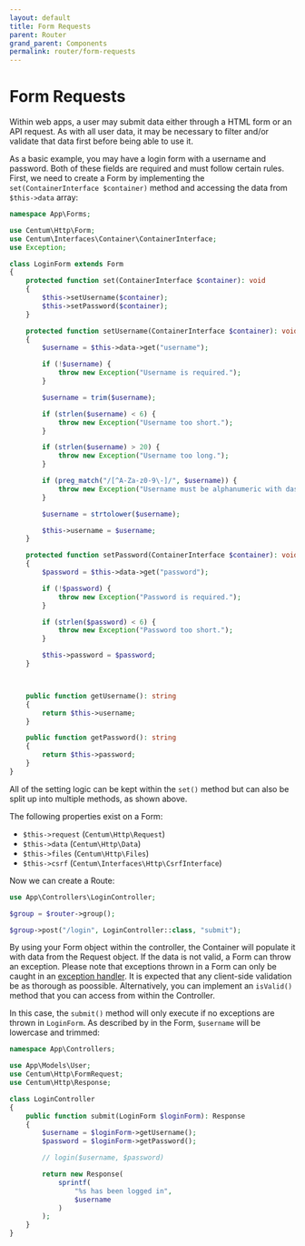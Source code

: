 ```yaml
---
layout: default
title: Form Requests
parent: Router
grand_parent: Components
permalink: router/form-requests
---
```




# Form Requests

Within web apps, a user may submit data either through a HTML form or an API request.
As with all user data, it may be necessary to filter and/or validate that data first before being able to use it.

As a basic example, you may have a login form with a username and password.
Both of these fields are required and must follow certain rules.
First, we need to create a Form by implementing the `set(ContainerInterface $container)` method and accessing the data from `$this->data` array:

```php
namespace App\Forms;

use Centum\Http\Form;
use Centum\Interfaces\Container\ContainerInterface;
use Exception;

class LoginForm extends Form
{
    protected function set(ContainerInterface $container): void
    {
        $this->setUsername($container);
        $this->setPassword($container);
    }

    protected function setUsername(ContainerInterface $container): void
    {
        $username = $this->data->get("username");

        if (!$username) {
            throw new Exception("Username is required.");
        }

        $username = trim($username);

        if (strlen($username) < 6) {
            throw new Exception("Username too short.");
        }

        if (strlen($username) > 20) {
            throw new Exception("Username too long.");
        }

        if (preg_match("/[^A-Za-z0-9\-]/", $username)) {
            throw new Exception("Username must be alphanumeric with dashes.");
        }

        $username = strtolower($username);

        $this->username = $username;
    }

    protected function setPassword(ContainerInterface $container): void
    {
        $password = $this->data->get("password");

        if (!$password) {
            throw new Exception("Password is required.");
        }

        if (strlen($password) < 6) {
            throw new Exception("Password too short.");
        }

        $this->password = $password;
    }



    public function getUsername(): string
    {
        return $this->username;
    }

    public function getPassword(): string
    {
        return $this->password;
    }
}
```

All of the setting logic can be kept within the `set()` method but can also be split up into multiple methods, as shown above.

The following properties exist on a Form:

- `$this->request` (`Centum\Http\Request`)
- `$this->data` (`Centum\Http\Data`)
- `$this->files` (`Centum\Http\Files`)
- `$this->csrf` (`Centum\Interfaces\Http\CsrfInterface`)

Now we can create a Route:

```php
use App\Controllers\LoginController;

$group = $router->group();

$group->post("/login", LoginController::class, "submit");
```

By using your Form object within the controller, the Container will populate it with data from the Request object.
If the data is not valid, a Form can throw an exception.
Please note that exceptions thrown in a Form can only be caught in an [exception handler](exception-handlers.md).
It is expected that any client-side validation be as thorough as poossible.
Alternatively, you can implement an `isValid()` method that you can access from within the Controller.

In this case, the `submit()` method will only execute if no exceptions are thrown in `LoginForm`.
As described by in the Form, `$username` will be lowercase and trimmed:

```php
namespace App\Controllers;

use App\Models\User;
use Centum\Http\FormRequest;
use Centum\Http\Response;

class LoginController
{
    public function submit(LoginForm $loginForm): Response
    {
        $username = $loginForm->getUsername();
        $password = $loginForm->getPassword();

        // login($username, $password)

        return new Response(
            sprintf(
                "%s has been logged in",
                $username
            )
        );
    }
}
```
